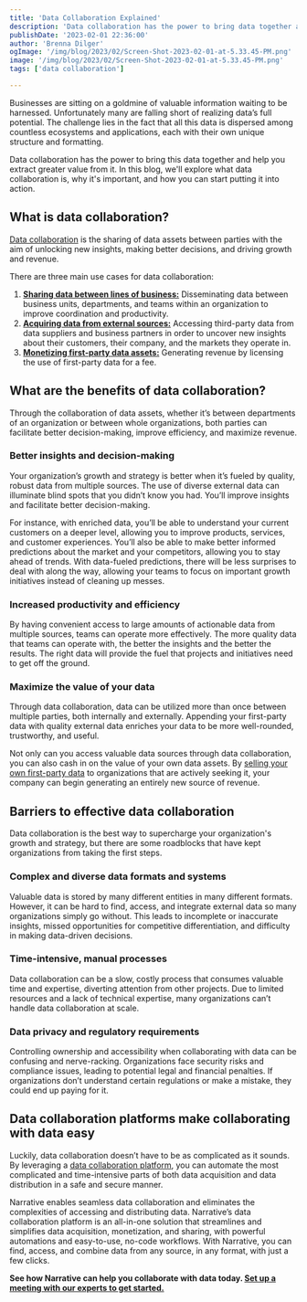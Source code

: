 ```yaml
---
title: 'Data Collaboration Explained'
description: 'Data collaboration has the power to bring data together and extract value. Learn what data collaboration is, why it''s important, and how you can use it.'
publishDate: '2023-02-01 22:36:00'
author: 'Brenna Dilger'
ogImage: '/img/blog/2023/02/Screen-Shot-2023-02-01-at-5.33.45-PM.png'
image: '/img/blog/2023/02/Screen-Shot-2023-02-01-at-5.33.45-PM.png'
tags: ['data collaboration']

---
```

Businesses are sitting on a goldmine of valuable information waiting to be harnessed. Unfortunately many are falling short of realizing data’s full potential. The challenge lies in the fact that all this data is dispersed among countless ecosystems and applications, each with their own unique structure and formatting.

Data collaboration has the power to bring this data together and help you extract greater value from it. In this blog, we'll explore what data collaboration is, why it's important, and how you can start putting it into action.

What is data collaboration?
---------------------------

[Data collaboration](https://www.narrative.io/data-collaboration-platform) is the sharing of data assets between parties with the aim of unlocking new insights, making better decisions, and driving growth and revenue.

There are three main use cases for data collaboration:

1.  [**Sharing data between lines of business:**](https://www.narrative.io/share) Disseminating data between business units, departments, and teams within an organization to improve coordination and productivity.
2.  [**Acquiring data from external sources:**](https://www.narrative.io/acquire) Accessing third-party data from data suppliers and business partners in order to uncover new insights about their customers, their company, and the markets they operate in.
3.  [**Monetizing first-party data assets:**](https://www.narrative.io/sell) Generating revenue by licensing the use of first-party data for a fee.

What are the benefits of data collaboration?
--------------------------------------------

Through the collaboration of data assets, whether it’s between departments of an organization or between whole organizations, both parties can facilitate better decision-making, improve efficiency, and maximize revenue.

### Better insights and decision-making

Your organization’s growth and strategy is better when it’s fueled by quality, robust data from multiple sources. The use of diverse external data can illuminate blind spots that you didn’t know you had. You’ll improve insights and facilitate better decision-making.

For instance, with enriched data, you’ll be able to understand your current customers on a deeper level, allowing you to improve products, services, and customer experiences. You’ll also be able to make better informed predictions about the market and your competitors, allowing you to stay ahead of trends. With data-fueled predictions, there will be less surprises to deal with along the way, allowing your teams to focus on important growth initiatives instead of cleaning up messes.

### Increased productivity and efficiency

By having convenient access to large amounts of actionable data from multiple sources, teams can operate more effectively. The more quality data that teams can operate with, the better the insights and the better the results. The right data will provide the fuel that projects and initiatives need to get off the ground.

### Maximize the value of your data

Through data collaboration, data can be utilized more than once between multiple parties, both internally and externally. Appending your first-party data with quality external data enriches your data to be more well-rounded, trustworthy, and useful.

Not only can you access valuable data sources through data collaboration, you can also cash in on the value of your own data assets. By [selling your own first-party data](https://blog.narrative.io/how-to-start-selling-your-data) to organizations that are actively seeking it, your company can begin generating an entirely new source of revenue.

Barriers to effective data collaboration
----------------------------------------

Data collaboration is the best way to supercharge your organization's growth and strategy, but there are some roadblocks that have kept organizations from taking the first steps.

### Complex and diverse data formats and systems

Valuable data is stored by many different entities in many different formats. However, it can be hard to find, access, and integrate external data so many organizations simply go without. This leads to incomplete or inaccurate insights, missed opportunities for competitive differentiation, and difficulty in making data-driven decisions.

### Time-intensive, manual processes

Data collaboration can be a slow, costly process that consumes valuable time and expertise, diverting attention from other projects. Due to limited resources and a lack of technical expertise, many organizations can’t handle data collaboration at scale.

### Data privacy and regulatory requirements

Controlling ownership and accessibility when collaborating with data can be confusing and nerve-racking. Organizations face security risks and compliance issues, leading to potential legal and financial penalties. If organizations don’t understand certain regulations or make a mistake, they could end up paying for it.

Data collaboration platforms make collaborating with data easy
--------------------------------------------------------------

Luckily, data collaboration doesn’t have to be as complicated as it sounds. By leveraging a [data collaboration platform](https://www.narrative.io/data-collaboration-platform), you can automate the most complicated and time-intensive parts of both data acquisition and data distribution in a safe and secure manner.

Narrative enables seamless data collaboration and eliminates the complexities of accessing and distributing data. Narrative’s data collaboration platform is an all-in-one solution that streamlines and simplifies data acquisition, monetization, and sharing, with powerful automations and easy-to-use, no-code workflows. With Narrative, you can find, access, and combine data from any source, in any format, with just a few clicks.

**See how Narrative can help you collaborate with data today. [Set up a meeting with our experts to get started.](/contact)**
